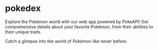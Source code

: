# pokedex


Explore the Pokémon world with our web app powered by PokeAPI! 
Get comprehensive details about your favorite Pokémon, 
from their abilities to their unique traits. 

Catch a glimpse into the world of Pokémon like never before.
